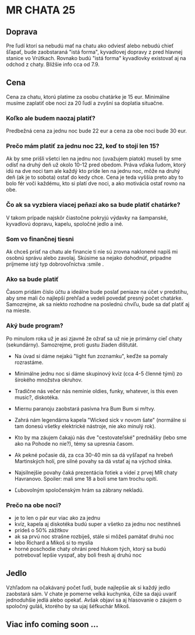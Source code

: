 # MR CHATA 25

## Doprava
Pre ľudí ktorí sa nebudú mať na chatu ako odviesť alebo nebudú chieť šľapať, bude zaobstaraná "istá forma", kyvadlovej dopravy z pred hlavnej stanice vo Vrútkach. Rovnako budú "istá forma" kyvadlovky existovať aj na odchod z chaty. Bližšie info cca od 7.9.

## Cena
Cena za chatu, ktorú platíme za osobu chatárke je 15 eur. Minimálne musíme zaplatiť obe noci za 20 ľudí a zvyšní sa doplatia situačne.

### Koľko ale budem naozaj platiť?
Predbežná cena za jednu noc bude 22 eur a cena za obe noci bude 30 eur.

### Prečo mám platiť za jednu noc 22, keď to stojí len 15?
Ak by sme prišli všetci len na jednu noc (uvažujem piatok) museli by sme odísť na druhý deň už okolo 10-12 pred obedom. Práva vďaka ľudom, ktorý idú na dve noci tam ale každý kto príde len na jednu noc, môže na druhý deň (ak je to sobota) ostať do kedy chce. Cena je teda vyššia preto aby to bolo fér voči každému, kto si platí dve noci, a ako motivácia ostať rovno na obe.

### Čo ak sa vyzbiera viacej peňazí ako sa bude platiť chatárke?
V takom prípade najskôr čiastočne pokryjú výdavky na šampanské, kyvadlovú dopravu, kapelu, spoločné jedlo a iné.

### Som vo finančnej tiesni
Ak chceš prísť na chatu ale financie ti nie sú zrovna naklonené napíš mi osobnú správu alebo zavolaj. Skúsime sa nejako dohodnúť, prípadne príjmeme istý typ dobrovoľníctva :smile .

### Ako sa bude platiť
Časom pridám číslo účtu a ideálne bude poslať peniaze na účet v predstihu, aby sme mali čo najlepší prehľad a vedeli povedať presný počet chatárke. Samozrejme, ak sa niekto rozhodne na poslednú chvíľu, bude sa dať platiť aj na mieste.

### Aký bude program?
Po minulom roka už je asi zjavné že ožrať sa už nie je primárny cieľ chaty (sekundárny). Samozrejme, proti gustu žiaden dištutát.

* Na úvad si dáme nejakú "light fun zoznamku", keďže sa pomaly rozrastáme.

* Minimálne jednu noc si dáme skupinový kvíz (cca 4-5 členné tými) zo širokého množstva okruhov.

* Tradične nás večer nás neminie oldies, funky, whatever, is this even music?, diskotéka.

* Miernu paranoju zaobstará pasívna hra Bum Bum si mŕtvy.

* Zahrá nám legendárna kapela "Wicked sick v novom šate" (normálne si tam donesú všetky elektrické nástroje, nie ako minulý rok).

* Kto by ma záujem čakajú nás dve "cestovateľské" prednášky (lebo sme ako na Pohode no nie?), témy sa upresnia časom.

* Ak pekné počasie dá, za cca 30-40 min sa dá vyšľapať na hrebeň Martinských holí, pre silné povahy sa dá vstať aj na východ slnka.

* Najsilnejšie povahy čaká prezentácia fotiek a videí z prvej MR chaty Havranovo. Spoiler: mali sme 18 a boli sme tam trochu opití.

* Ľubovolným spoločenským hrám sa zábrany nekladú.

### Prečo na obe noci?
* je to len o pár eur viac ako za jednu
* kvíz, kapela aj diskotéka budú super a všetko za jednu noc nestihneš
* prídeš o 50% zážitkov
* ak sa prvú noc strašne rozbiješ, stále si môžeš pamätať druhú noc
* lebo Richard a Mikoš si to myslia
* horné poschodie chaty ohráni pred hlukom tých, ktorý sa budú potrebovať lepšie vyspať, aby boli fresh aj druhú noc

## Jedlo
Vzhľadom na očakávaný počet ľudí, bude najlepšie ak si každý jedlo zaobstará sám. V chate je pomerne veĺká kuchynka, čiže sa dajú uvariť jednoduhšie jedlá alebo opekať. Avšak objaví sa aj hlasovanie o záujem o spoločný guláš, ktorého by sa ujaj šéfkuchár Mikoš.

## Viac info coming soon ...
